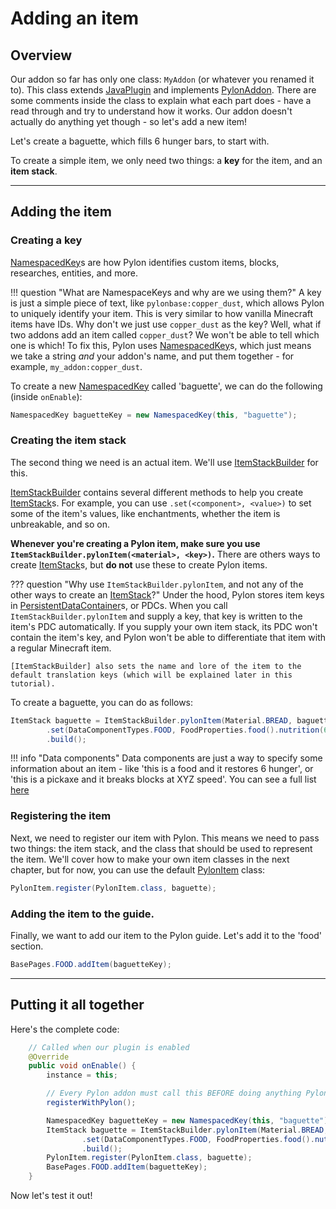 # Adding an item

## Overview

Our addon so far has only one class: `MyAddon` (or whatever you renamed it to). This class extends [JavaPlugin] and implements [PylonAddon]. There are some comments inside the class to explain what each part does - have a read through and try to understand how it works. Our addon doesn't actually do anything yet though - so let's add a new item!

Let's create a baguette, which fills 6 hunger bars, to start with.

To create a simple item, we only need two things: a **key** for the item, and an **item stack**.

---

## Adding the item

### Creating a key

[NamespacedKey]s are how Pylon identifies custom items, blocks, researches, entities, and more.

!!! question "What are NamespaceKeys and why are we using them?"
    A key is just a simple piece of text, like `pylonbase:copper_dust`, which allows Pylon to uniquely identify your item. This is very similar to how vanilla Minecraft items have IDs. Why don't we just use `copper_dust` as the key? Well, what if two addons add an item called `copper_dust`? We won't be able to tell which one is which! To fix this, Pylon uses [NamespacedKey]s, which just means we take a string *and* your addon's name, and put them together - for example, `my_addon:copper_dust`.

To create a new [NamespacedKey] called 'baguette', we can do the following (inside `onEnable`):
```java
NamespacedKey baguetteKey = new NamespacedKey(this, "baguette");
```

### Creating the item stack

The second thing we need is an actual item. We'll use [ItemStackBuilder] for this.

[ItemStackBuilder] contains several different methods to help you create [ItemStack]s. For example, you can use `.set(<component>, <value>)` to set some of the item's values, like enchantments, whether the item is unbreakable, and so on.

**Whenever you're creating a Pylon item, make sure you use `ItemStackBuilder.pylonItem(<material>, <key>)`.** There are others ways to create [ItemStack]s, but **do not** use these to create Pylon items. 

??? question "Why use `ItemStackBuilder.pylonItem`, and not any of the other ways to create an [ItemStack]?"
    Under the hood, Pylon stores item keys in [PersistentDataContainer]s, or PDCs. When you call `ItemStackBuilder.pylonItem` and supply a key, that key is written to the item's PDC automatically. If you supply your own item stack, its PDC won't contain the item's key, and Pylon won't be able to differentiate that item with a regular Minecraft item.

    [ItemStackBuilder] also sets the name and lore of the item to the default translation keys (which will be explained later in this tutorial).

To create a baguette, you can do as follows:
```java
ItemStack baguette = ItemStackBuilder.pylonItem(Material.BREAD, baguetteKey)
        .set(DataComponentTypes.FOOD, FoodProperties.food().nutrition(6))
        .build();
```

!!! info "Data components"
    Data components are just a way to specify some information about an item - like 'this is a food and it restores 6 hunger', or 'this is a pickaxe and it breaks blocks at XYZ speed'. You can see a full list [here](https://jd.papermc.io/paper/1.21.8/io/papermc/paper/datacomponent/DataComponentTypes.html)

### Registering the item

Next, we need to register our item with Pylon. This means we need to pass two things: the item stack, and the class that should be used to represent the item. We'll cover how to make your own item classes in the next chapter, but for now, you can use the default [PylonItem] class:
```java
PylonItem.register(PylonItem.class, baguette);
```

### Adding the item to the guide.

Finally, we want to add our item to the Pylon guide. Let's add it to the 'food' section.
```java
BasePages.FOOD.addItem(baguetteKey);
```

---

## Putting it all together

Here's the complete code:
```java title="MyAddon.java" hl_lines="9-14"
    // Called when our plugin is enabled
    @Override
    public void onEnable() {
        instance = this;

        // Every Pylon addon must call this BEFORE doing anything Pylon-related
        registerWithPylon();

        NamespacedKey baguetteKey = new NamespacedKey(this, "baguette");
        ItemStack baguette = ItemStackBuilder.pylonItem(Material.BREAD, baguetteKey)
                .set(DataComponentTypes.FOOD, FoodProperties.food().nutrition(6))
                .build();
        PylonItem.register(PylonItem.class, baguette);
        BasePages.FOOD.addItem(baguetteKey);
    }
```
Now let's test it out!

[JavaPlugin]: https://jd.papermc.io/paper/1.21.8/org/bukkit/plugin/java/JavaPlugin.html
[PylonAddon]: https://pylonmc.github.io/pylon-core/docs/javadoc/io/github/pylonmc/pylon/core/addon/PylonAddon.html
[NamespacedKey]: https://jd.papermc.io/paper/1.21.8/org/bukkit/NamespacedKey.html
[ItemStackBuilder]: https://pylonmc.github.io/pylon-core/docs/javadoc/io/github/pylonmc/pylon/core/item/builder/ItemStackBuilder.html
[ItemStack]: https://jd.papermc.io/paper/1.21.8/org/bukkit/inventory/ItemStack.html
[PylonItem]: https://pylonmc.github.io/pylon-core/docs/javadoc/io/github/pylonmc/pylon/core/item/PylonItem.html
[PersistentDataContainer]: https://jd.papermc.io/paper/1.21.8/org/bukkit/persistence/PersistentDataContainer.html
